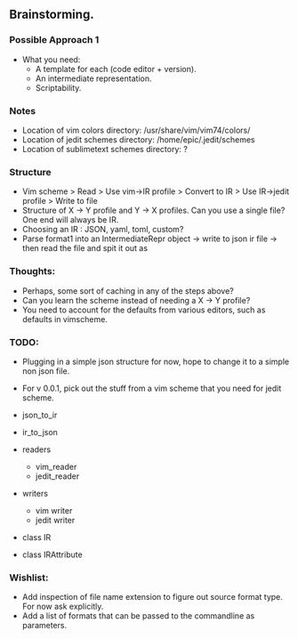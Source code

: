 ## Brainstorming.

### Possible Approach 1

- What you need:
	- A template for each (code editor + version).
	- An intermediate representation.
	- Scriptability.

### Notes

- Location of vim colors directory: /usr/share/vim/vim74/colors/
- Location of jedit schemes directory: /home/epic/.jedit/schemes
- Location of sublimetext schemes directory: ?


### Structure

- Vim scheme > Read > Use vim->IR profile > Convert to IR > Use IR->jedit profile > Write to file
- Structure of X -> Y profile and Y -> X profiles. Can you use a single file? One end will always be IR.
- Choosing an IR : JSON, yaml, toml, custom?
- Parse format1 into an IntermediateRepr object -> write to json ir file -> then read the file and spit it out as

### Thoughts:

- Perhaps, some sort of caching in any of the steps above?
- Can you learn the scheme instead of needing a X -> Y profile?
- You need to account for the defaults from various editors, such as defaults in vimscheme.

### TODO:

- Plugging in a simple json structure for now, hope to change it to a simple non json file.
- For v 0.0.1, pick out the stuff from a vim scheme that you need for jedit scheme.


- json_to_ir
- ir_to_json
- readers
	- vim_reader
	- jedit_reader
- writers
	- vim writer
	- jedit writer
- class IR
- class IRAttribute


### Wishlist:

- Add inspection of file name extension to figure out source format type. For now ask explicitly.
- Add a list of formats that can be passed to the commandline as parameters.